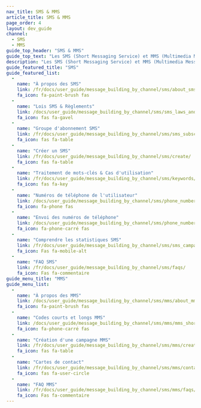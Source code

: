```yaml
---
nav_title: SMS & MMS
article_title: SMS & MMS
page_order: 4
layout: dev_guide
channel:
  - SMS
  - MMS
guide_top_header: "SMS & MMS"
guide_top_text: "Les SMS (Short Messaging Service) et MMS (Multimedia Messaging Service) offrent plus de moyens directs d'atteindre vos utilisateurs et clients que la plupart des autres canaux de messagerie, car il utilise leur numéro de téléphone personnel pour les atteindre. Consultez les sujets ci-dessous pour commencer avec Braze SMS ou MMS !<br><br>Vous n'êtes pas prêt pour l'un des sujets ci-dessous ? Rendez-vous sur notre collection de <a href='/docs/user_guide/onboarding_with_braze/sms_setup/'>SMS de configuration</a> pour apprendre à connaître les SMS au Brésil. Notez que les SMS et MMS sont __not__ disponibles hors de la boîte et doivent être achetés."
description: "Les SMS (Short Messaging Service) et MMS (Multimedia Messaging Service) offrent plus de moyens directs d'atteindre vos utilisateurs et clients que la plupart des autres canaux de messagerie, car il utilise leur numéro de téléphone personnel pour les atteindre."
guide_featured_title: "SMS"
guide_featured_list:
  - 
    name: "À propos des SMS"
    link: /fr/docs/user_guide/message_building_by_channel/sms/about_sms/
    fa_icon: fa-paint-brush fas
  - 
    name: "Lois SMS & Règlements"
    link: /docs/user_guide/message_building_by_channel/sms/sms_laws_and_regulations/
    fa_icon: fas fa-gavel
  - 
    name: "Groupe d'abonnement SMS"
    link: /fr/docs/user_guide/message_building_by_channel/sms/sms_subscription_group/
    fa_icon: fas fa-table
  - 
    name: "Créer un SMS"
    link: /fr/docs/user_guide/message_building_by_channel/sms/create/
    fa_icon: fas fa-table
  - 
    name: "Traitement de mots-clés & Cas d'utilisation"
    link: /fr/docs/user_guide/message_building_by_channel/sms/keywords/
    fa_icon: fas fa-key
  - 
    name: "Numéros de téléphone de l'utilisateur"
    link: /docs/user_guide/message_building_by_channel/sms/phone_numbers/user_phone_numbers/
    fa_icon: fa-phone fas
  - 
    name: "Envoi des numéros de téléphone"
    link: /docs/user_guide/message_building_by_channel/sms/phone_numbers/sending_phone_numbers/
    fa_icon: fa-phone-carré fas
  - 
    name: "Comprendre les statistiques SMS"
    link: /fr/docs/user_guide/message_building_by_channel/sms/sms_campaign_analytics/
    fa_icon: Fas fa-mobile-alt
  - 
    name: "FAQ SMS"
    link: /fr/docs/user_guide/message_building_by_channel/sms/faqs/
    fa_icon: Fas fa-commentaire
guide_menu_title: "MMS"
guide_menu_list:
  - 
    name: "À propos des MMS"
    link: /docs/user_guide/message_building_by_channel/sms/mms/about_mms/
    fa_icon: fa-paint-brush fas
  - 
    name: "Codes courts et longs MMS"
    link: /docs/user_guide/message_building_by_channel/sms/mms/mms_short_long_codes/
    fa_icon: fa-phone-carré fas
  - 
    name: "Création d'une campagne MMS"
    link: /fr/docs/user_guide/message_building_by_channel/sms/mms/create/
    fa_icon: fas fa-table
  - 
    name: "Cartes de contact"
    link: /fr/docs/user_guide/message_building_by_channel/sms/mms/contact_card/
    fa_icon: fas fa-user-circle
  - 
    name: "FAQ MMS"
    link: /fr/docs/user_guide/message_building_by_channel/sms/mms/faqs/
    fa_icon: Fas fa-commentaire
---
```


